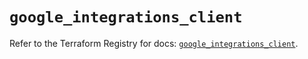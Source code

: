 # `google_integrations_client`

Refer to the Terraform Registry for docs: [`google_integrations_client`](https://registry.terraform.io/providers/hashicorp/google/6.30.0/docs/resources/integrations_client).
